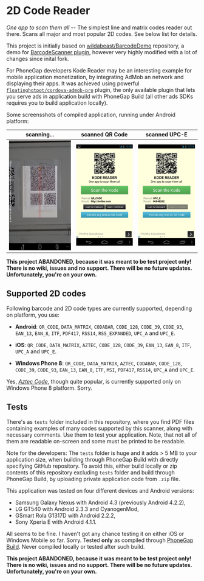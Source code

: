 # 2D Code Reader

_One app to scan them all_ -- The simplest line and matrix codes reader out there. Scans all major and most popular 2D codes. See below list for details.

This project is initially based on [wildabeast/BarcodeDemo](https://github.com/wildabeast/BarcodeDemo) repository, a demo for [BarcodeScanner plugin](https://github.com/wildabeast/BarcodeScanner), however very highly modified with a lot of changes since inital fork.

For PhoneGap developers Kode Reader may be an interesting example for mobile application monetization, by integrating AdMob an network and displaying their apps. It was achieved using powerful [`floatinghotpot/cordova-admob-pro`](https://github.com/floatinghotpot/cordova-admob-pro) plugin, the only available plugin that lets you serve ads in application build with PhoneGap Build (all other ads SDKs requires you to build application locally).

Some screensshots of compiled application, running under Android platform:

| scanning... | scanned QR Code | scanned UPC-E |
| :----:| :----:| :----:|
|![android-s03.png][androids03]|![android-s02.png][androids02]|![android-s01.png][androids01]|

[androids03]: https://raw.githubusercontent.com/phonegapdemos/kode-reader/master/_publish/android-s03.png "android-s03.png"
[androids02]: https://raw.githubusercontent.com/phonegapdemos/kode-reader/master/_publish/android-s02.png "android-s02.png"
[androids01]: https://raw.githubusercontent.com/phonegapdemos/kode-reader/master/_publish/android-s01.png "android-s01.png"

**This project ABANDONED, because it was meant to be test project only! There is no wiki, issues and no support. There will be no future updates. Unfortunately, you're on your own.**

## Supported 2D codes

Following barcode and 2D code types are currently supported, depending on platform, you use:

- **Android**: `QR_CODE`, `DATA_MATRIX`, `CODABAR`, `CODE_128`, `CODE_39`, `CODE_93`, `EAN_13`, `EAN_8`, `ITF`, `PDF417`, `RSS14`, `RSS_EXPANDED`, `UPC_A` and `UPC_E`.

- **iOS**: `QR_CODE`, `DATA_MATRIX`, `AZTEC`, `CODE_128`, `CODE_39`, `EAN_13`, `EAN_8`, `ITF`, `UPC_A` and `UPC_E`.

- **Windows Phone 8**: `QR_CODE`, `DATA_MATRIX`, `AZTEC`, `CODABAR`, `CODE_128`, `CODE_39`, `CODE_93`, `EAN_13`, `EAN_8`, `ITF`, `MSI`, `PDF417`, `RSS14`, `UPC_A` and `UPC_E`.

Yes, [_Aztec Code_](http://en.wikipedia.org/wiki/Aztec_Code), though quite popular, is currently supported only on Windows Phone 8 platform. Sorry.

## Tests

There's as `tests` folder included in this repository, where you find PDF files containing examples of many codes supported by this scanner, along with necessary comments. Use them to test your application. Note, that not all of them are readable on-screen and some must be printed to be readable.

Note for the developers: The `tests` folder is huge and it adds > 5 MB to your application size, when building through PhoneGap Build with directly specifying GitHub repository. To avoid this, either build locally or zip contents of this repository excluding `tests` folder and build through PhoneGap Build, by uploading private application code from `.zip` file.

This application was tested on four different devices and Android versions:

- Samsung Galaxy Nexus with Android 4.3 (previously Android 4.2.2),
- LG GT540 with Android 2.3.3 and CyanogenMod, 
- GSmart Rola G1317D with Android 2.2.2,
- Sony Xperia E with Android 4.1.1.

All seems to be fine. I haven't got any chance testing it on either iOS or Windows Mobile so far. Sorry. Tested **only** as compiled through [PhoneGap Build](http://build.phonegap.com). Never compiled locally or tested after such build.

**This project ABANDONED, because it was meant to be test project only! There is no wiki, issues and no support. There will be no future updates. Unfortunately, you're on your own.**
